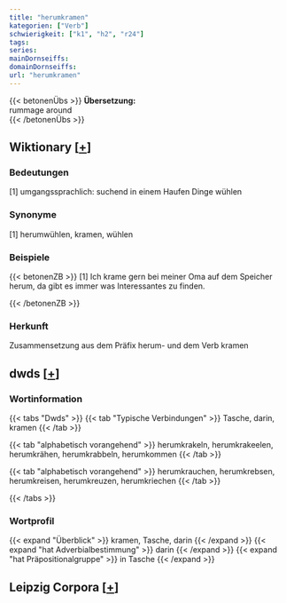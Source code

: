 ```yaml
---
title: "herumkramen"
kategorien: ["Verb"]
schwierigkeit: ["k1", "h2", "r24"]
tags:
series:
mainDornseiffs:
domainDornseiffs:
url: "herumkramen"
---
```


{{< betonenÜbs >}}
**Übersetzung:**  
rummage around  
{{< /betonenÜbs >}}

## Wiktionary [[+](https://de.wiktionary.org/wiki/herumkramen)]

### Bedeutungen
[1] umgangssprachlich: suchend in einem Haufen Dinge wühlen  

### Synonyme
[1] herumwühlen, kramen, wühlen  

### Beispiele
{{< betonenZB >}}
[1] Ich krame gern bei meiner Oma auf dem Speicher herum, da gibt es immer was Interessantes zu finden.  

{{< /betonenZB >}}
### Herkunft
Zusammensetzung aus dem Präfix herum- und dem Verb kramen  



## dwds [[+](https://www.dwds.de/wb/herumkramen)]

### Wortinformation
{{< tabs "Dwds" >}}
{{< tab "Typische Verbindungen" >}}
Tasche, darin, kramen
{{< /tab >}}

{{< tab "alphabetisch vorangehend" >}}
herumkrakeln, herumkrakeelen, herumkrähen, herumkrabbeln, herumkommen
{{< /tab >}}

{{< tab "alphabetisch vorangehend" >}}
herumkrauchen, herumkrebsen, herumkreisen, herumkreuzen, herumkriechen
{{< /tab >}}

{{< /tabs >}}

### Wortprofil
{{< expand "Überblick" >}} kramen, Tasche, darin {{< /expand >}}
{{< expand "hat Adverbialbestimmung" >}} darin {{< /expand >}}
{{< expand "hat Präpositionalgruppe" >}} in Tasche {{< /expand >}}

## Leipzig Corpora [[+](https://corpora.uni-leipzig.de/en/res?word=herumkramen&corpusId=deu_newscrawl-public_2018)]

